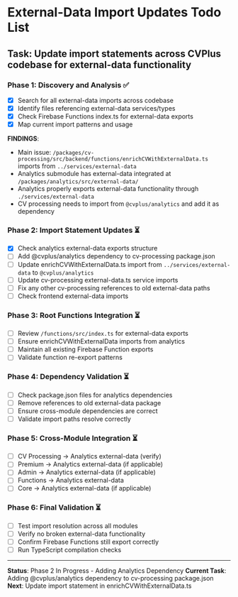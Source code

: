 # External-Data Import Updates Todo List

## Task: Update import statements across CVPlus codebase for external-data functionality

### Phase 1: Discovery and Analysis ✅
- [x] Search for all external-data imports across codebase
- [x] Identify files referencing external-data services/types
- [x] Check Firebase Functions index.ts for external-data exports
- [x] Map current import patterns and usage

**FINDINGS**:
- Main issue: `/packages/cv-processing/src/backend/functions/enrichCVWithExternalData.ts` imports from `../services/external-data`
- Analytics submodule has external-data integrated at `/packages/analytics/src/external-data/`
- Analytics properly exports external-data functionality through `./services/external-data`
- CV processing needs to import from `@cvplus/analytics` and add it as dependency

### Phase 2: Import Statement Updates ⏳
- [x] Check analytics external-data exports structure
- [ ] Add @cvplus/analytics dependency to cv-processing package.json
- [ ] Update enrichCVWithExternalData.ts import from `../services/external-data` to `@cvplus/analytics`
- [ ] Update cv-processing external-data.ts service imports
- [ ] Fix any other cv-processing references to old external-data paths
- [ ] Check frontend external-data imports

### Phase 3: Root Functions Integration ⏳
- [ ] Review `/functions/src/index.ts` for external-data exports
- [ ] Ensure enrichCVWithExternalData imports from analytics
- [ ] Maintain all existing Firebase Function exports
- [ ] Validate function re-export patterns

### Phase 4: Dependency Validation ⏳
- [ ] Check package.json files for analytics dependencies
- [ ] Remove references to old external-data package
- [ ] Ensure cross-module dependencies are correct
- [ ] Validate import paths resolve correctly

### Phase 5: Cross-Module Integration ⏳
- [ ] CV Processing → Analytics external-data (verify)
- [ ] Premium → Analytics external-data (if applicable)
- [ ] Admin → Analytics external-data (if applicable)
- [ ] Functions → Analytics external-data
- [ ] Core → Analytics external-data (if applicable)

### Phase 6: Final Validation ⏳
- [ ] Test import resolution across all modules
- [ ] Verify no broken external-data functionality
- [ ] Confirm Firebase Functions still export correctly
- [ ] Run TypeScript compilation checks

---
**Status**: Phase 2 In Progress - Adding Analytics Dependency
**Current Task**: Adding @cvplus/analytics dependency to cv-processing package.json
**Next**: Update import statement in enrichCVWithExternalData.ts